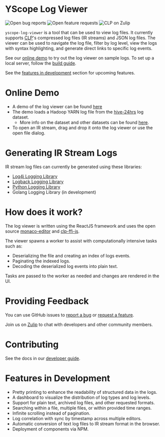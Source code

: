 # YScope Log Viewer

![Open bug reports][bugs-shield]
![Open feature requests][feature-requests-shield]
![CLP on Zulip][zulip-shield]

`yscope-log-viewer` is a tool that can be used to view log files. It currently
supports [CLP][clp-repo]'s compressed log files (IR streams) and JSON log files.
The viewer can be used to navigate the log file, filter by log level, view the
logs with syntax highlighting, and generate direct links to specific log events.

See our [online demo](#online-demo) to try out the log viewer on sample logs.
To set up a local server, follow the [build guide](docs/dev-guide/building.md).

See the [features in development](#features-in-development) section for upcoming
features.

# Online Demo

* A demo of the log viewer can be found [here][online-demo]
* The demo loads a Hadoop YARN log file from the [hive-24hrs] log dataset.
  * More info on the dataset and other datasets can be found [here][datasets].
* To open an IR stream, drag and drop it onto the log viewer or use the open
  file dialog.

# Generating IR Stream Logs

IR stream log files can currently be generated using these libraries:

* [Log4j Logging Library][log4j1-appenders]
* [Logback Logging Library][logback-appenders]
* [Python Logging Library][clp-loglib-py]
* Golang Logging Library (in development)

# How does it work?

The log viewer is written using the ReactJS framework and uses the open source
[monaco-editor] and [clp-ffi-js].

The viewer spawns a worker to assist with computationally intensive tasks such
as:

* Deserializing the file and creating an index of logs events.
* Paginating the indexed logs.
* Decoding the deserialized log events into plain text.

Tasks are passed to the worker as needed and changes are rendered in the UI.

# Providing Feedback

You can use GitHub issues to [report a bug][report-bug] or
[request a feature][request-feature].

Join us on [Zulip][zulip] to chat with developers and other community members.

# Contributing

See the docs in our [developer guide](docs/dev-guide).

# Features in Development

* Pretty printing to enhance the readability of structured data in the logs.
* A dashboard to visualize the distribution of log types and log levels.
* Support for plain text, archived log files, and other requested formats.
* Searching within a file, multiple files, or within provided time ranges.
* Infinite scrolling instead of pagination.
* Log correlation with sync by timestamp across multiple editors.
* Automatic conversion of text log files to IR stream format in the browser.
* Deployment of components via NPM.

[bugs-shield]: https://img.shields.io/github/issues/y-scope/yscope-log-viewer/bug?label=bugs
[clp-ffi-js]: https://github.com/y-scope/clp-ffi-js
[clp-loglib-py]: https://github.com/y-scope/clp-loglib-py
[clp-repo]: https://github.com/y-scope/clp
[datasets]: https://docs.yscope.com/clp/main/user-guide/resources-datasets
[feature-requests-shield]: https://img.shields.io/github/issues/y-scope/yscope-log-viewer/enhancement?label=feature-requests
[hive-24hrs]: https://zenodo.org/record/7094921#.Y5JbH33MKHs
[log4j1-appenders]: https://github.com/y-scope/log4j1-appenders
[logback-appenders]: https://github.com/y-scope/logback-appenders
[online-demo]: https://yscope.com/log-viewer?filePath=https://yscope.s3.us-east-2.amazonaws.com/sample-logs/yarn-ubuntu-resourcemanager-ip-172-31-17-135.log.1.clp.zst
[monaco-editor]: https://microsoft.github.io/monaco-editor/
[report-bug]: https://github.com/y-scope/yscope-log-viewer/issues/new?labels=bug&template=bug-report.yml
[request-feature]: https://github.com/y-scope/yscope-log-viewer/issues/new?labels=enhancement&template=feature-request.yml
[zulip]: https://yscope-clp.zulipchat.com/
[zulip-shield]: https://img.shields.io/badge/zulip-yscope--clp%20chat-1888FA?logo=zulip

